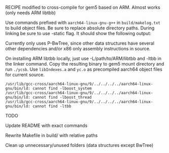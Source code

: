 RECIPE modified to cross-compile for gem5 based on ARM. Almost works (only needs ARM libtbb)

Use commands prefixed with `aarch64-linux-gnu-g++` in `build/makelog.txt` to build object files.
Be sure to replace absolute directory paths.
During linking be sure to use -static flag. It should show the following output:

Currently only uses P-BwTree, since other data structures have several other dependencies and/or
x86 only assembly instructions in source.

On installing ARM libtbb locally, just use -L/path/to/ARM/libtbb and -ltbb in the linker command. Copy 
the resulting binary to gem5 mount directory and run `./ycsb`. Use `libIndexes.a` and `yc.o` as precompiled aarch64
object files for current source.

```
/usr/lib/gcc-cross/aarch64-linux-gnu/9/../../../../aarch64-linux-gnu/bin/ld: cannot find -lboost_system
/usr/lib/gcc-cross/aarch64-linux-gnu/9/../../../../aarch64-linux-gnu/bin/ld: cannot find -lboost_thread
/usr/lib/gcc-cross/aarch64-linux-gnu/9/../../../../aarch64-linux-gnu/bin/ld: cannot find -ltbb
```

TODO

Update README with exact commands

Rewrite Makefile in build/ with relative paths

Clean up unnecessary/unused folders (data structures except BwTree)
